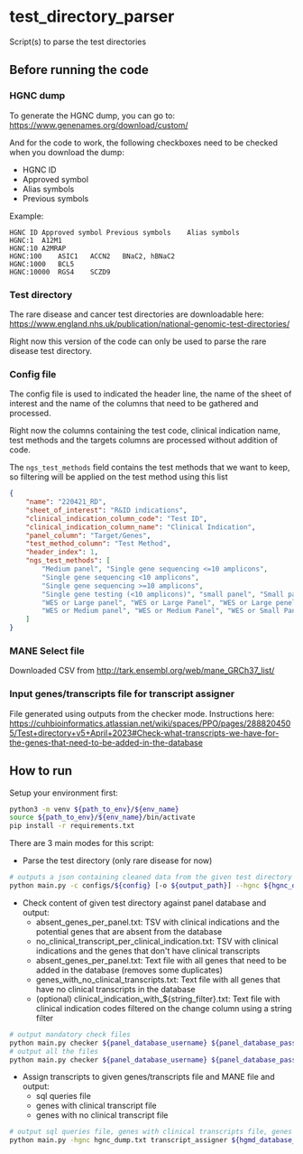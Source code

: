 # test_directory_parser
Script(s) to parse the test directories

## Before running the code

### HGNC dump

To generate the HGNC dump, you can go to: https://www.genenames.org/download/custom/

And for the code to work, the following checkboxes need to be checked when you download the dump:

- HGNC ID
- Approved symbol
- Alias symbols
- Previous symbols

Example:

```tsv
HGNC ID	Approved symbol	Previous symbols	Alias symbols
HGNC:1	A12M1		
HGNC:10	A2MRAP		
HGNC:100	ASIC1	ACCN2	BNaC2, hBNaC2
HGNC:1000	BCL5		
HGNC:10000	RGS4	SCZD9	
```

### Test directory

The rare disease and cancer test directories are downloadable here: https://www.england.nhs.uk/publication/national-genomic-test-directories/

Right now this version of the code can only be used to parse the rare disease test directory.

### Config file

The config file is used to indicated the header line, the name of the sheet of interest and the name of the columns that need to be gathered and processed.

Right now the columns containing the test code, clinical indication name, test methods and the targets columns are processed without addition of code.

The `ngs_test_methods` field contains the test methods that we want to keep, so filtering will be applied on the test method using this list

```json
{
    "name": "220421_RD",
    "sheet_of_interest": "R&ID indications",
    "clinical_indication_column_code": "Test ID",
    "clinical_indication_column_name": "Clinical Indication",
    "panel_column": "Target/Genes",
    "test_method_column": "Test Method",
    "header_index": 1,
    "ngs_test_methods": [
        "Medium panel", "Single gene sequencing <=10 amplicons",
        "Single gene sequencing <10 amplicons",
        "Single gene sequencing >=10 amplicons",
        "Single gene testing (<10 amplicons)", "small panel", "Small panel",
        "WES or Large panel", "WES or Large Panel", "WES or Large penel",
        "WES or Medium panel", "WES or Medium Panel", "WES or Small Panel", "WGS"
    ]
}
```

### MANE Select file

Downloaded CSV from http://tark.ensembl.org/web/mane_GRCh37_list/

### Input genes/transcripts file for transcript assigner

File generated using outputs from the checker mode. Instructions here: https://cuhbioinformatics.atlassian.net/wiki/spaces/PPO/pages/2888204505/Test+directory+v5+April+2023#Check-what-transcripts-we-have-for-the-genes-that-need-to-be-added-in-the-database


## How to run

Setup your environment first:

```bash
python3 -m venv ${path_to_env}/${env_name}
source ${path_to_env}/${env_name}/bin/activate
pip install -r requirements.txt
```

There are 3 main modes for this script:

- Parse the test directory (only rare disease for now)

```bash
# outputs a json containing cleaned data from the given test directory
python main.py -c configs/${config} [-o ${output_path}] --hgnc ${hgnc_dump.txt} rare_disease ${test_directory.xslx} 
```

- Check content of given test directory against panel database and output:
  - absent_genes_per_panel.txt: TSV with clinical indications and the potential genes that are absent from the database
  - no_clinical_transcript_per_clinical_indication.txt: TSV with clinical indications and the genes that don't have clinical transcripts
  - absent_genes_per_panel.txt: Text file with all genes that need to be added in the database (removes some duplicates)
  - genes_with_no_clinical_transcripts.txt: Text file with all genes that have no clinical transcripts in the database
  - (optional) clinical_indication_with_${string_filter}.txt: Text file with clinical indication codes filtered on the change column using a string filter

```bash
# output mandatory check files
python main.py checker ${panel_database_username} ${panel_database_passwd} ${panel_database_name} ${JSON output of test directory parser}
# output all the files
python main.py checker ${panel_database_username} ${panel_database_passwd} ${panel_database_name} ${JSON output of test directory parser} -f ${filter_string}
```

- Assign transcripts to given genes/transcripts file and MANE file and output:
  - sql queries file
  - genes with clinical transcript file
  - genes with no clinical transcript file

```bash
# output sql queries file, genes with clinical transcripts file, genes with no clinical transcript file
python main.py -hgnc hgnc_dump.txt transcript_assigner ${hgmd_database_username} ${hgmd_database_passwd} ${hgmd_database_name} ${gene_transcript_file} ${MANE_file}
```
